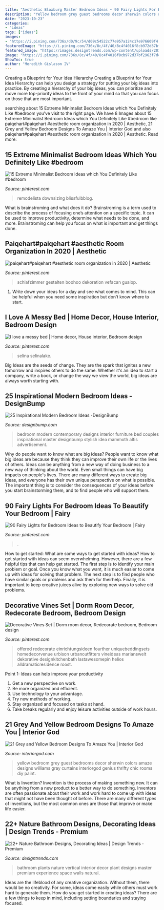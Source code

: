 ```yaml
---
title: "Aesthetic Bloxburg Master Bedroom Ideas ~ 90 Fairy Lights For Bedroom Ideas To Beautify Your Bedroom"
description: "Yellow bedroom grey guest bedrooms decor sherwin colors amaze designs williams gray curtains interiorgod genius thrifty chic rooms diy paint"
date: "2023-10-23"
categories:
- "ideas"
tags: ["ideas"]
images:
- "https://i.pinimg.com/736x/d0/9c/54/d09c54522c77e957a124c17e976609f4.jpg"
featuredImage: "https://i.pinimg.com/736x/8c/4f/40/8c4f4016f8cb972d37bf2963f7dc4eb9.jpg"
featured_image: "https://images.designtrends.com/wp-content/uploads/2016/03/25060321/Bathroom-With-Vertical-Plants-Wall-Ideas.jpg"
image: "https://i.pinimg.com/736x/8c/4f/40/8c4f4016f8cb972d37bf2963f7dc4eb9.jpg"
ShowToc: true
author: "Meredith Gislason IV"
---
```



Creating a Blueprint for Your Idea Hierarchy
Creating a Blueprint for Your Idea Hierarchy can help you design a strategy for putting your big ideas into practice. By creating a hierarchy of your big ideas, you can prioritize and move more top-priority ideas to the front of your mind so that you can focus on those that are most important.

	

		
searching about 15 Extreme Minimalist Bedroom Ideas which You Definitely Like #bedroom you've visit to the right page. We have 8 Images about 15 Extreme Minimalist Bedroom Ideas which You Definitely Like #bedroom like paiqehart#paiqehart #aesthetic room organization in 2020 | Aesthetic, 21 Grey and Yellow Bedroom Designs To Amaze You | Interior God and also paiqehart#paiqehart #aesthetic room organization in 2020 | Aesthetic. Read more:
		
    
## 15 Extreme Minimalist Bedroom Ideas Which You Definitely Like #bedroom

<img loading=lazy src="https://i.pinimg.com/736x/8c/4f/40/8c4f4016f8cb972d37bf2963f7dc4eb9.jpg" onerror="this.onerror=null;this.src='https://tse3.mm.bing.net/th?id=OIP.KINIqBDbbr9gjn83lyms3AHaLG&amp;pid=15.1';" alt="15 Extreme Minimalist Bedroom Ideas which You Definitely Like #bedroom">

_Source: pinterest.com_

>remodelista downsizing blissfulbblog. 

	

What is brainstroming and what does it do?
Brainstroming is a term used to describe the process of focusing one’s attention on a specific topic. It can be used to improve productivity, determine what needs to be done, and more. Brainstroming can help you focus on what is important and get things done.

    
## Paiqehart#paiqehart #aesthetic Room Organization In 2020 | Aesthetic

<img loading=lazy src="https://i.pinimg.com/736x/d0/9c/54/d09c54522c77e957a124c17e976609f4.jpg" onerror="this.onerror=null;this.src='https://tse2.mm.bing.net/th?id=OIP.93i_s68xTm9VY0_otTWfsAHaJ3&amp;pid=15.1';" alt="paiqehart#paiqehart #aesthetic room organization in 2020 | Aesthetic">

_Source: pinterest.com_

>schlafzimmer gestalten boohoo dekoration vefacan gualop. 

	

1. Write down your ideas for a day and see what comes to mind. This can be helpful when you need some inspiration but don’t know where to start.

    
## I Love A Messy Bed | Home Decor, House Interior, Bedroom Design

<img loading=lazy src="https://i.pinimg.com/736x/b0/55/3b/b0553b5f47abb18a7d316bd54862cd22.jpg" onerror="this.onerror=null;this.src='https://tse3.mm.bing.net/th?id=OIP.kTqK7EUr4ak13PSPq5lmrgHaJ3&amp;pid=15.1';" alt="I love a messy bed | Home decor, House interior, Bedroom design">

_Source: pinterest.com_

>selina selinalake. 

	

Big Ideas are the seeds of change. They are the spark that ignites a new tomorrow and inspires others to do the same. Whether it's an idea to start a company, write a book, or change the way we view the world, big ideas are always worth starting with.

    
## 25 Inspirational Modern Bedroom Ideas -DesignBump

<img loading=lazy src="https://cdn.designbump.com/wp-content/uploads/2015/07/Modern-Contemporary-Bedroom-Furniture-Design-Ideas-for-Couples.jpg" onerror="this.onerror=null;this.src='https://tse3.mm.bing.net/th?id=OIP.RpbMZxwKn5hYA_1C8kbcWQHaE8&amp;pid=15.1';" alt="25 Inspirational Modern Bedroom Ideas -DesignBump">

_Source: designbump.com_

>bedroom modern contemporary designs interior furniture bed couples inspirational master designbump stylish idea mammoth altis advertisement. 

	

Why do people want to know what are big ideas?
People want to know what big ideas are because they think they can improve their own life or the lives of others. Ideas can be anything from a new way of doing business to a new way of thinking about the world. Even small things can have big impacts on people's lives. There are many different ways to create big ideas, and everyone has their own unique perspective on what is possible. The important thing is to consider the consequences of your ideas before you start brainstorming them, and to find people who will support them.

    
## 90 Fairy Lights For Bedroom Ideas To Beautify Your Bedroom | Fairy

<img loading=lazy src="https://i.pinimg.com/736x/6c/02/12/6c0212b7fb9cc63af25f41ab12151637.jpg" onerror="this.onerror=null;this.src='https://tse3.mm.bing.net/th?id=OIP.j8Y-RE8BxdAy5QrVLAyhwgHaHa&amp;pid=15.1';" alt="90 Fairy Lights for Bedroom Ideas to Beautify Your Bedroom | Fairy">

_Source: pinterest.com_

>. 

	

How to get started: What are some ways to get started with ideas?
How to get started with ideas can seem overwhelming. However, there are a few helpful tips that can help get started. The first step is to identify your main problem or goal. Once you know what you want, it is much easier to come up with ideas for solving that problem. The next step is to find people who have similar goals or problems and ask them for theirhelp. Finally, it is important to keep creative juices alive by exploring new ways to solve old problems.

    
## Decorative Vines Set | Dorm Room Decor, Redecorate Bedroom, Bedroom Design

<img loading=lazy src="https://i.pinimg.com/736x/56/36/c4/5636c4ce2955f273198f0083badcec11.jpg" onerror="this.onerror=null;this.src='https://tse1.mm.bing.net/th?id=OIP.Xqm0jeHIDkGL1-jrHgjuhwHaIP&amp;pid=15.1';" alt="Decorative Vines Set | Dorm room decor, Redecorate bedroom, Bedroom design">

_Source: pinterest.com_

>offered redecorate einrichtungsideen fourther uniquebeddingsets homedecorvenue urbison urbanoutfitters vineideas marianswelt dekorative designkitchenbath lastawesomepin helios alldramaticresidence roost. 

	

Point 1: Ideas can help improve your productivity
1. Get a new perspective on work.
2. Be more organized and efficient.
3. Use technology to your advantage.
4. Try new methods of working.
5. Stay organized and focused on tasks at hand.
6. Take breaks regularly and enjoy leisure activities outside of work hours.

    
## 21 Grey And Yellow Bedroom Designs To Amaze You | Interior God

<img loading=lazy src="http://interiorgod.com/wp-content/uploads/2016/11/Bright-Yellow-Bedroom.jpg" onerror="this.onerror=null;this.src='https://tse3.mm.bing.net/th?id=OIP.SKOVfhN4daYnzN9StJCD4gHaLH&amp;pid=15.1';" alt="21 Grey and Yellow Bedroom Designs To Amaze You | Interior God">

_Source: interiorgod.com_

>yellow bedroom grey guest bedrooms decor sherwin colors amaze designs williams gray curtains interiorgod genius thrifty chic rooms diy paint. 

	

What is Invention?
Invention is the process of making something new. It can be anything from a new product to a better way to do something. Inventors are often passionate about their work and work hard to come up with ideas that might not have been thought of before. There are many different types of inventions, but the most common ones are those that improve or make life easier.

    
## 22+ Nature Bathroom Designs, Decorating Ideas | Design Trends - Premium

<img loading=lazy src="https://images.designtrends.com/wp-content/uploads/2016/03/25060321/Bathroom-With-Vertical-Plants-Wall-Ideas.jpg" onerror="this.onerror=null;this.src='https://tse1.mm.bing.net/th?id=OIP.lfzrCVcm2LEgwi2xNXD_VAHaFe&amp;pid=15.1';" alt="22+ Nature Bathroom Designs, Decorating Ideas | Design Trends - Premium">

_Source: designtrends.com_

>bathroom plants nature vertical interior decor plant designs master premium experience space walls natural. 

	

Ideas are the lifeblood of any creative organization. Without them, there would be no creativity. For some, ideas come easily while others must work hard to generate them. How do you get started in creating ideas? There are a few things to keep in mind, including setting boundaries and staying focused.

